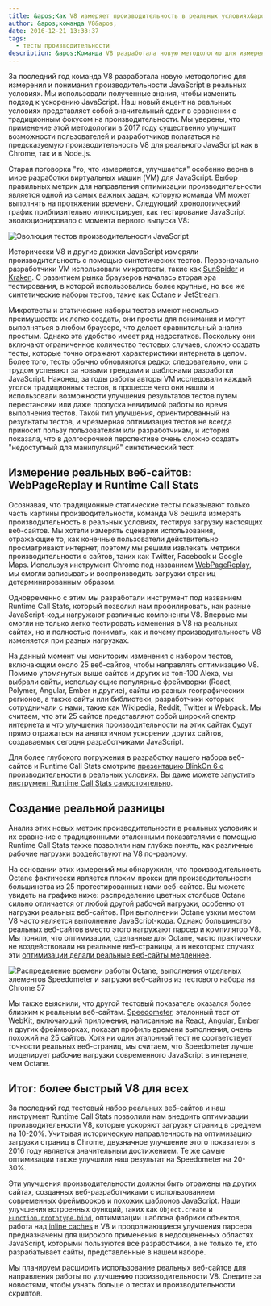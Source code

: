 ```yaml
---
title: &apos;Как V8 измеряет производительность в реальных условиях&apos;
author: &apos;команда V8&apos;
date: 2016-12-21 13:33:37
tags:
  - тесты производительности
description: &apos;Команда V8 разработала новую методологию для измерения и понимания производительности JavaScript в реальных условиях.&apos;
---
```

За последний год команда V8 разработала новую методологию для измерения и понимания производительности JavaScript в реальных условиях. Мы использовали полученные знания, чтобы изменить подход к ускорению JavaScript. Наш новый акцент на реальных условиях представляет собой значительный сдвиг в сравнении с традиционным фокусом на производительности. Мы уверены, что применение этой методологии в 2017 году существенно улучшит возможности пользователей и разработчиков полагаться на предсказуемую производительность V8 для реального JavaScript как в Chrome, так и в Node.js.

<!--truncate-->
Старая поговорка &quot;то, что измеряется, улучшается&quot; особенно верна в мире разработки виртуальных машин (VM) для JavaScript. Выбор правильных метрик для направления оптимизации производительности является одной из самых важных задач, которую команда VM может выполнять на протяжении времени. Следующий хронологический график приблизительно иллюстрирует, как тестирование JavaScript эволюционировало с момента первого выпуска V8:

![Эволюция тестов производительности JavaScript](/_img/real-world-performance/evolution.png)

Исторически V8 и другие движки JavaScript измеряли производительность с помощью синтетических тестов. Первоначально разработчики VM использовали микротесты, такие как [SunSpider](https://webkit.org/perf/sunspider/sunspider.html) и [Kraken](http://krakenbenchmark.mozilla.org/). С развитием рынка браузеров началась вторая эра тестирования, в которой использовались более крупные, но все же синтетические наборы тестов, такие как [Octane](http://chromium.github.io/octane/) и [JetStream](http://browserbench.org/JetStream/).

Микротесты и статические наборы тестов имеют несколько преимуществ: их легко создать, они просты для понимания и могут выполняться в любом браузере, что делает сравнительный анализ простым. Однако эта удобство имеет ряд недостатков. Поскольку они включают ограниченное количество тестовых случаев, сложно создать тесты, которые точно отражают характеристики интернета в целом. Более того, тесты обычно обновляются редко; следовательно, они с трудом успевают за новыми трендами и шаблонами разработки JavaScript. Наконец, за годы работы авторы VM исследовали каждый уголок традиционных тестов, в процессе чего они нашли и использовали возможности улучшения результатов тестов путем перестановки или даже пропуска невидимой работы во время выполнения тестов. Такой тип улучшения, ориентированный на результаты тестов, и чрезмерная оптимизация тестов не всегда приносит пользу пользователям или разработчикам, и история показала, что в долгосрочной перспективе очень сложно создать &quot;недоступный для манипуляций&quot; синтетический тест.

## Измерение реальных веб-сайтов: WebPageReplay и Runtime Call Stats

Осознавая, что традиционные статические тесты показывают только часть картины производительности, команда V8 решила измерять производительность в реальных условиях, тестируя загрузку настоящих веб-сайтов. Мы хотели измерять сценарии использования, отражающие то, как конечные пользователи действительно просматривают интернет, поэтому мы решили извлекать метрики производительности с сайтов, таких как Twitter, Facebook и Google Maps. Используя инструмент Chrome под названием [WebPageReplay](https://github.com/chromium/web-page-replay), мы смогли записывать и воспроизводить загрузки страниц детерминированным образом.

Одновременно с этим мы разработали инструмент под названием Runtime Call Stats, который позволил нам профилировать, как разные JavaScript-коды нагружают различные компоненты V8. Впервые мы смогли не только легко тестировать изменения в V8 на реальных сайтах, но и полностью понимать, как и почему производительность V8 изменяется при разных нагрузках.

На данный момент мы мониторим изменения с набором тестов, включающим около 25 веб-сайтов, чтобы направлять оптимизацию V8. Помимо упомянутых выше сайтов и других из топ-100 Alexa, мы выбрали сайты, использующие популярные фреймворки (React, Polymer, Angular, Ember и другие), сайты из разных географических регионов, а также сайты или библиотеки, разработчики которых сотрудничали с нами, такие как Wikipedia, Reddit, Twitter и Webpack. Мы считаем, что эти 25 сайтов представляют собой широкий спектр интернета и что улучшения производительности на этих сайтах будут прямо отражаться на аналогичном ускорении других сайтов, создаваемых сегодня разработчиками JavaScript.

Для более глубокого погружения в разработку нашего набора веб-сайтов и Runtime Call Stats смотрите [презентацию BlinkOn 6 о производительности в реальных условиях](https://www.youtube.com/watch?v=xCx4uC7mn6Y). Вы даже можете [запустить инструмент Runtime Call Stats самостоятельно](/docs/rcs).

## Создание реальной разницы

Анализ этих новых метрик производительности в реальных условиях и их сравнение с традиционными эталонными показателями с помощью Runtime Call Stats также позволили нам глубже понять, как различные рабочие нагрузки воздействуют на V8 по-разному.

На основании этих измерений мы обнаружили, что производительность Octane фактически является плохим прокси для производительности большинства из 25 протестированных нами веб-сайтов. Вы можете увидеть на графике ниже: распределение цветных столбцов Octane сильно отличается от любой другой рабочей нагрузки, особенно от нагрузки реальных веб-сайтов. При выполнении Octane узким местом V8 часто является выполнение JavaScript-кода. Однако большинство реальных веб-сайтов вместо этого нагружают парсер и компилятор V8. Мы поняли, что оптимизации, сделанные для Octane, часто практически не воздействовали на реальные веб-страницы, а в некоторых случаях эти [оптимизации делали реальные веб-сайты медленнее](https://benediktmeurer.de/2016/12/16/the-truth-about-traditional-javascript-benchmarks/#a-closer-look-at-octane).

![Распределение времени работы Octane, выполнения отдельных элементов Speedometer и загрузки веб-сайтов из тестового набора на Chrome 57](/_img/real-world-performance/startup-distribution.png)

Мы также выяснили, что другой тестовый показатель оказался более близким к реальным веб-сайтам. [Speedometer](http://browserbench.org/Speedometer/), эталонный тест от WebKit, включающий приложения, написанные на React, Angular, Ember и других фреймворках, показал профиль времени выполнения, очень похожий на 25 сайтов. Хотя ни один эталонный тест не соответствует точности реальных веб-страниц, мы считаем, что Speedometer лучше моделирует рабочие нагрузки современного JavaScript в интернете, чем Octane.

## Итог: более быстрый V8 для всех

За последний год тестовый набор реальных веб-сайтов и наш инструмент Runtime Call Stats позволили нам внедрить оптимизации производительности V8, которые ускоряют загрузку страниц в среднем на 10-20%. Учитывая историческую направленность на оптимизацию загрузки страниц в Chrome, двузначное улучшение этого показателя в 2016 году является значительным достижением. Те же самые оптимизации также улучшили наш результат на Speedometer на 20-30%.

Эти улучшения производительности должны быть отражены на других сайтах, созданных веб-разработчиками с использованием современных фреймворков и похожих шаблонов JavaScript. Наши улучшения встроенных функций, таких как `Object.create` и [`Function.prototype.bind`](https://benediktmeurer.de/2015/12/25/a-new-approach-to-function-prototype-bind/), оптимизации шаблона фабрики объектов, работа над [inline caches](https://en.wikipedia.org/wiki/Inline_caching) в V8 и продолжающиеся улучшения парсера предназначены для широкого применения в недооцененных областях JavaScript, которыми пользуются все разработчики, а не только те, кто разрабатывает сайты, представленные в нашем наборе.

Мы планируем расширить использование реальных веб-сайтов для направления работы по улучшению производительности V8. Следите за новостями, чтобы узнать больше о тестах и производительности скриптов.
